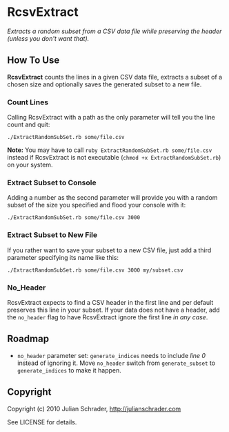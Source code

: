 RcsvExtract
==============

_Extracts a random subset from a CSV data file while preserving the header (unless you don't want that)._

## How To Use

**RcsvExtract** counts the lines in a given CSV data file, extracts a subset of a chosen size and optionally saves the generated subset to a new file. 

### Count Lines

Calling RcsvExtract with a path as the only parameter will tell you the line count and quit:

`./ExtractRandomSubSet.rb some/file.csv`

**Note:** You may have to call `ruby ExtractRandomSubSet.rb some/file.csv` instead if RcsvExtract is not executable (`chmod +x ExtractRandomSubSet.rb`) on your system.

### Extract Subset to Console

Adding a number as the second parameter will provide you with a random subset of the size you specified and flood your console with it:

`./ExtractRandomSubSet.rb some/file.csv 3000`

### Extract Subset to New File

If you rather want to save your subset to a new CSV file, just add a third parameter specifying its name like this:

`./ExtractRandomSubSet.rb some/file.csv 3000 my/subset.csv`

### No_Header

RcsvExtract expects to find a CSV header in the first line and per default preserves this line in your subset. If your data does not have a header, add the `no_header` flag to have RcsvExtract ignore the first line _in any case_.

## Roadmap

* `no_header` parameter set: `generate_indices` needs to include _line 0_ instead of ignoring it. Move `no_header` switch from `generate_subset` to `generate_indices` to make it happen.

## Copyright

Copyright (c) 2010 Julian Schrader, http://julianschrader.com

See LICENSE for details.